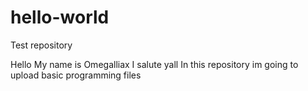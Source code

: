 # hello-world
Test repository

Hello 
My name is Omegalliax
I salute yall
In this repository im going to upload basic programming files 
